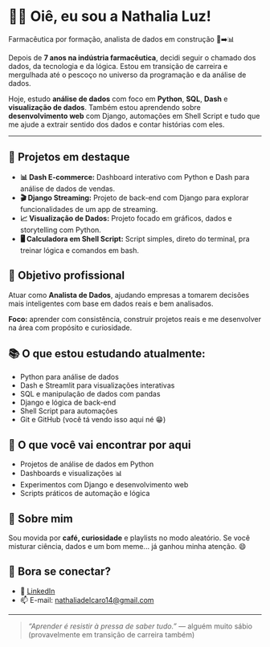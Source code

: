 <h1>👩‍💻 Oiê, eu sou a <strong>Nathalia Luz</strong>!</h1>

<p>Farmacêutica por formação, analista de dados em construção 🧪➡️📊</p>

<p>Depois de <strong>7 anos na indústria farmacêutica</strong>, decidi seguir o chamado dos dados, da tecnologia e da lógica. Estou em transição de carreira e mergulhada até o pescoço no universo da programação e da análise de dados.</p>

<p>Hoje, estudo <strong>análise de dados</strong> com foco em <strong>Python</strong>, <strong>SQL</strong>, <strong>Dash</strong> e <strong>visualização de dados</strong>. Também estou aprendendo sobre <strong>desenvolvimento web</strong> com Django, automações em Shell Script e tudo que me ajude a extrair sentido dos dados e contar histórias com eles.</p>

<hr>

<h2>🚀 Projetos em destaque</h2>

<ul>
  <li><strong>📊 Dash E-commerce:</strong> Dashboard interativo com Python e Dash para análise de dados de vendas.</li>
  <li><strong>🎬 Django Streaming:</strong> Projeto de back-end com Django para explorar funcionalidades de um app de streaming.</li>
  <li><strong>📈 Visualização de Dados:</strong> Projeto focado em gráficos, dados e storytelling com Python.</li>
  <li><strong>🖥️ Calculadora em Shell Script:</strong> Script simples, direto do terminal, pra treinar lógica e comandos em bash.</li>
</ul>

<h2>🎯 Objetivo profissional</h2>
<p>Atuar como <strong>Analista de Dados</strong>, ajudando empresas a tomarem decisões mais inteligentes com base em dados reais e bem analisados.</p>
<p><strong>Foco:</strong> aprender com consistência, construir projetos reais e me desenvolver na área com propósito e curiosidade.</p>

<h2>📚 O que estou estudando atualmente:</h2>
<ul>
  <li>Python para análise de dados</li>
  <li>Dash e Streamlit para visualizações interativas</li>
  <li>SQL e manipulação de dados com pandas</li>
  <li>Django e lógica de back-end</li>
  <li>Shell Script para automações</li>
  <li>Git e GitHub (você tá vendo isso aqui né 😁)</li>
</ul>

<h2>🧩 O que você vai encontrar por aqui</h2>
<ul>
  <li>Projetos de análise de dados em Python</li>
  <li>Dashboards e visualizações 📊</li>
  <li>Experimentos com Django e desenvolvimento web</li>
  <li>Scripts práticos de automação e lógica</li>
</ul>

<h2>🌱 Sobre mim</h2>
<p>Sou movida por <strong>café, curiosidade</strong> e playlists no modo aleatório.  
Se você misturar ciência, dados e um bom meme... já ganhou minha atenção. 😄</p>

<h2>🤝 Bora se conectar?</h2>
<ul>
  <li>💼 <a href="https://www.linkedin.com/in/nathalia-l" target="_blank">LinkedIn</a></li>
  <li>📫 E-mail: <a href="mailto:nathaliadelcaro14@gmail.com">nathaliadelcaro14@gmail.com</a></li>
</ul>

<hr>

<blockquote>
  <em>“Aprender é resistir à pressa de saber tudo.”</em> — alguém muito sábio (provavelmente em transição de carreira também)
</blockquote>
